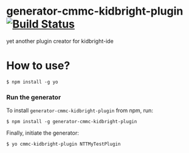 # generator-cmmc-kidbright-plugin [![Build Status](https://travis-ci.com/cmmakerclub/generator-cmmc-kidbright-plugin.svg?branch=master)](https://travis-ci.com/cmmakerclub/generator-cmmc-kidbright-plugin)

yet another plugin creator for kidbright-ide

# How to use?

```
$ npm install -g yo
```

### Run the generator

To install `generator-cmmc-kidbright-plugin`  from npm, run:

```
$ npm install -g generator-cmmc-kidbright-plugin 
```

Finally, initiate the generator:

```
$ yo cmmc-kidbright-plugin NTTMyTestPlugin
```
